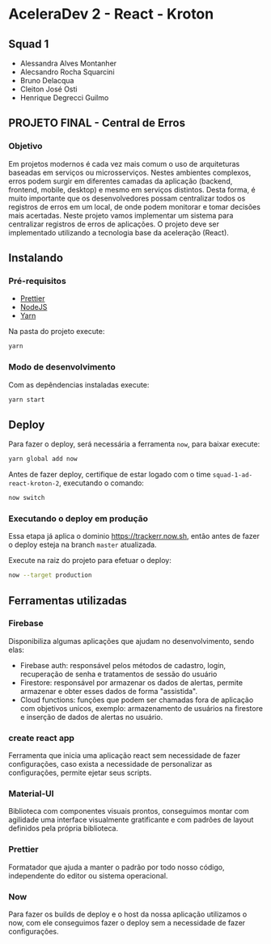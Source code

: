 # AceleraDev 2 - React - Kroton

## Squad 1

- Alessandra Alves Montanher
- Alecsandro Rocha Squarcini
- Bruno Delacqua
- Cleiton José Osti
- Henrique Degrecci Guilmo

## PROJETO FINAL - Central de Erros

### Objetivo

Em projetos modernos é cada vez mais comum o uso de arquiteturas baseadas em serviços ou microsserviços. Nestes ambientes complexos, erros podem surgir em diferentes camadas da aplicação (backend, frontend, mobile, desktop) e mesmo em serviços distintos. Desta forma, é muito importante que os desenvolvedores possam centralizar todos os registros de erros em um local, de onde podem monitorar e tomar decisões mais acertadas. Neste projeto vamos implementar um sistema para centralizar registros de erros de aplicações. O projeto deve ser implementado utilizando a tecnologia base da aceleração (React).

## Instalando

### Pré-requisitos

- [Prettier](https://marketplace.visualstudio.com/items?itemName=esbenp.prettier-vscode)
- [NodeJS](https://nodejs.org/en/)
- [Yarn](https://yarnpkg.com/pt-BR/docs/install#windows-stable)

Na pasta do projeto execute:

```sh
yarn
```

### Modo de desenvolvimento

Com as depêndencias instaladas execute:

```sh
yarn start
```

## Deploy

Para fazer o deploy, será necessária a ferramenta `now`, para baixar execute:

```sh
yarn global add now
```

Antes de fazer deploy, certifique de estar logado com o time `squad-1-ad-react-kroton-2`, executando o comando:

```sh
now switch
```

### Executando o deploy em produção

Essa etapa já aplica o dominio https://trackerr.now.sh, então antes de fazer o deploy esteja na branch `master` atualizada.

Execute na raiz do projeto para efetuar o deploy:

```sh
now --target production
```

## Ferramentas utilizadas

### Firebase

Disponibiliza algumas aplicações que ajudam no desenvolvimento, sendo elas:

- Firebase auth: responsável pelos métodos de cadastro, login, recuperação de senha e tratamentos de sessão do usuário
- Firestore: responsável por armazenar os dados de alertas, permite armazenar e obter esses dados de forma "assistida".
- Cloud functions: funções que podem ser chamadas fora de aplicação com objetivos unicos, exemplo: armazenamento de usuários na firestore e inserção de dados de alertas no usuário.

### create react app

Ferramenta que inicia uma aplicação react sem necessidade de fazer configurações, caso exista a necessidade de personalizar as configurações, permite ejetar seus scripts.

### Material-UI

Biblioteca com componentes visuais prontos, conseguimos montar com agilidade uma interface visualmente gratificante e com padrões de layout definidos pela própria biblioteca.

### Prettier

Formatador que ajuda a manter o padrão por todo nosso código, independente do editor ou sistema operacional.

### Now

Para fazer os builds de deploy e o host da nossa aplicação utilizamos o now, com ele conseguimos fazer o deploy sem a necessidade de fazer configurações.
